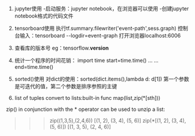 1. jupyter使用
-启动服务：jupyter notebook，在浏览器可以使用
-创建jupyter notebook格式的代码文件

2. tensorboard使用
执行tf.summary.filewriter('event-path',sess.graph)
控制台输入：tensorboard --logdir=event-graph
打开浏览器localhost:6006

3. 查看库的版本号
eg：tensorflow.__version__

4. 统计一个程序的时间花销：
import time
start=time.time()
...
...
end=time.time()

5. sorted()使用
对dict的使用：sorted(dict.items(),lambda d: d[1])
第一个参数是可迭代的值，第二个参数是排序参照的主键

6. list of tuples convert to lists:built-in func
map(list,zip(*[sth]))

zip() in conjunction with the * operator can be used to unzip a list:
>>> zip((1,3,5),(2,4,6))
[(1, 2), (3, 4), (5, 6)]
>>> zip(*[(1, 2), (3, 4), (5, 6)])
[(1, 3, 5), (2, 4, 6)]